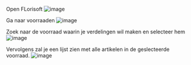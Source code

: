 Open FLorisoft ![image](https://github.com/user-attachments/assets/b42b5b0b-9398-45c8-8ce7-c29912a2baf1)

Ga naar voorraaden ![image](https://github.com/user-attachments/assets/e09b1b81-cff3-44be-8a8a-656e1c568852)

Zoek naar de voorraad waarin je verdelingen wil maken en selecteer hem ![image](https://github.com/user-attachments/assets/b3ba5d12-39db-45d3-bd3d-cd7c973e108b)

Vervolgens zal je een lijst zien met alle artikelen in de geslecteerde voorraad. ![image](https://github.com/user-attachments/assets/b1693bff-d8b5-4341-884f-dac9f342d110)

